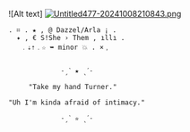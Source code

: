 ![Alt text]
[![Untitled477-20241008210843.png](https://i.postimg.cc/L4ggdMj1/Untitled477-20241008210843.png)](https://postimg.cc/hhgtx6yD)


    . ⌗ . ★ , @ Dazzel/Arla ¡ .
      ✦ , € S!She › Them , ıllı .
       ﹒⇣⇡﹒☆ ➥ minor 💥 . ×﹐
     

                 ˗ˏˋ ★ ˎˊ˗
  
         "Take my hand Turner."

    "Uh I'm kinda afraid of intimacy."

                 ˗ˏˋ ✮ ˎˊ˗


